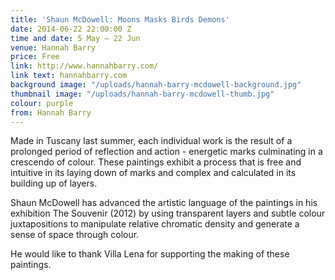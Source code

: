 ```yaml
---
title: 'Shaun McDowell: Moons Masks Birds Demons'
date: 2014-06-22 22:00:00 Z
time and date: 5 May – 22 Jun
venue: Hannah Barry
price: Free
link: http://www.hannahbarry.com/
link text: hannahbarry.com
background image: "/uploads/hannah-barry-mcdowell-background.jpg"
thumbnail image: "/uploads/hannah-barry-mcdowell-thumb.jpg"
colour: purple
from: Hannah Barry
---
```


Made in Tuscany last summer, each individual work is the result of a prolonged period of reflection and action - energetic marks culminating in a crescendo of colour. These paintings exhibit a process that is free and intuitive in its laying down of marks and complex and calculated in its building up of layers.

Shaun McDowell has advanced the artistic language of the paintings in his exhibition The Souvenir (2012) by using transparent layers and subtle colour juxtapositions to manipulate relative chromatic density and generate a sense of space through colour.

He would like to thank Villa Lena for supporting the making of these paintings.
